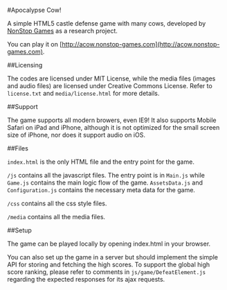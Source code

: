 
#Apocalypse Cow!

A simple HTML5 castle defense game with many cows, developed by
[NonStop Games](http://nonstop-games.com) as a research project.

You can play it on [http://acow.nonstop-games.com](http://acow.nonstop-games.com).

##Licensing

The codes are licensed under MIT License, while the media files
(images and audio files) are licensed under Creative Commons
License. Refer to `license.txt` and `media/license.html` for more
details.

##Support

The game supports all modern browers, even IE9! It also supports
Mobile Safari on iPad and iPhone, although it is not optimized for the
small screen size of iPhone, nor does it support audio on iOS.

##Files

`index.html` is the only HTML file and the entry point for the game.

`/js` contains all the javascript files. The entry point is in `Main.js` while `Game.js` contains the main logic flow of the game. `AssetsData.js` and `Configuration.js` contains the necessary meta data for the game.

`/css` contains all the css style files.

`/media` contains all the media files.

##Setup


The game can be played locally by opening index.html in your
browser.

You can also set up the game in a server but should implement the
simple API for storing and fetching the high scores. To support the
global high score ranking, please refer to comments in
`js/game/DefeatElement.js` regarding the expected responses for its ajax
requests.
